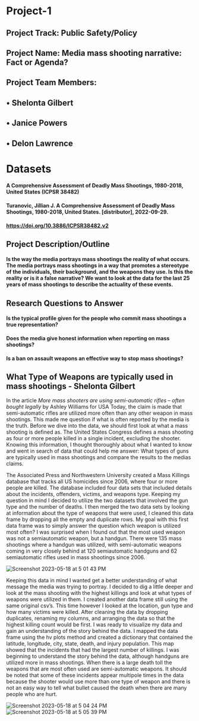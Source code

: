 # Project-1

## Project Track: Public Safety/Policy

## Project Name:  Media mass shooting narrative: Fact or Agenda?

## Project Team Members:  
##                                           • Shelonta Gilbert
##                                           • Janice Powers
##                                           • Delon Lawrence

# Datasets




#### A Comprehensive Assessment of Deadly Mass Shootings, 1980-2018, United States (ICPSR 38482)
#### Turanovic, Jillian J. A Comprehensive Assessment of Deadly Mass Shootings, 1980-2018, United States. [distributor], 2022-09-29.
#### https://doi.org/10.3886/ICPSR38482.v2

## Project Description/Outline

#### Is the way the media portrays mass shootings the reality of what occurs. The media portrays mass shootings in a way that promotes a stereotype of the individuals, their background, and the weapons they use. Is this the reality or is it a false narrative? We want to look at the data for the last 25 years of mass shootings to describe the actuality of these events. 

## Research Questions to Answer

#### Is the typical profile given for the people who commit mass shootings a true representation?
#### Does the media give honest information when reporting on mass shootings?
#### Is a ban on assault weapons an effective way to stop mass shootings?


## What Type of Weapons are typically used in mass shootings - Shelonta Gilbert 

In the article *More mass shooters are using semi-automatic rifles – often bought legally* by Ashley Williams for USA Today, the claim is made that semi-automatic rifles are utilized more often than any other weapon in mass shootings. This made me question if what is often reported by the media is the truth. Before we dive into the data, we should first look at what a mass shooting is defined as. The United States Congress defines a mass shooting as four or more people killed in a single incident, excluding the shooter. Knowing this information, I thought thoroughly about what I wanted to know and went in search of data that could help me answer: What types of guns are typically used in mass shootings and compare the results to the medias claims.

The Associated Press and Northwestern University created a Mass Killings database that tracks all US homicides since 2006, where four or more people are killed.  The database included four data sets that included details about the incidents, offenders, victims, and weapons type. Keeping my question in mind I decided to utilize the two datasets that involved the gun type and the number of deaths. I then merged the two data sets by looking at information about the type of weapons that were used, I cleaned this data frame by dropping all the empty and duplicate rows. My goal with this first data frame was to simply answer the question which weapon is utilized most often? I was surprised when I found out that the most used weapon was not a semiautomatic weapon, but a handgun. There were 135 mass shootings where a handgun was utilized, with semi-automatic weapons coming in very closely behind at 120 semiautomatic handguns and 62 semiautomatic rifles used in mass shootings since 2006. 

![Screenshot 2023-05-18 at 5 01 43 PM](https://github.com/Lalalens/Project-1/assets/127805883/ee4c082e-c70a-4a2a-ad57-7a9daf72fd87)

Keeping this data in mind I wanted get a better understanding of what message the media was trying to portray. I decided to dig a little deeper and look at the mass shooting with the highest killings and look at what types of weapons were utilized in them. I created another data frame still using the same original csv’s. This time however I looked at the location, gun type and how many victims were killed. After cleaning the data by dropping duplicates, renaming my columns, and arranging the data so that the highest killing count would be first. I was ready to visualize my data and gain an understanding of the story behind the data. I mapped the data frame using the hv plots method and created a dictionary that contained the latitude, longitude, city, state, death, and injury population. This map showed that the incidents that had the largest number of killings. I was beginning to understand the story behind the data, although handguns are utilized more in mass shootings.  When there is a large death toll the weapons that are most often used are semi-automatic weapons. It should be noted that some of these incidents appear multipole times in the data because the shooter would use more than one type of weapon and there is not an easy way to tell what bullet caused the death when there are many people who are hurt.

![Screenshot 2023-05-18 at 5 04 24 PM](https://github.com/Lalalens/Project-1/assets/127805883/51ba6cb2-ccf5-4176-9db4-b3f23705e9be)
![Screenshot 2023-05-18 at 5 05 39 PM](https://github.com/Lalalens/Project-1/assets/127805883/4b20b140-8fc6-41f0-9c97-131777244426)
